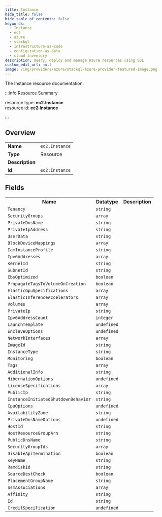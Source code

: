 ```yaml
---
title: Instance
hide_title: false
hide_table_of_contents: false
keywords:
  - Instance
  - ec2
  - azure
  - stackql
  - infrastructure-as-code
  - configuration-as-data
  - cloud inventory
description: Query, deploy and manage Azure resources using SQL
custom_edit_url: null
image: /img/providers/azure/stackql-azure-provider-featured-image.png
---
```

The Instance resource documentation.

:::info Resource Summary

<div class="row">
<div class="providerDocColumn">
<span>resource type:&nbsp;<b>ec2.Instance</b></span><br />
<span>resource id:&nbsp;<b>ec2:Instance</b></span><br />
</div>
</div>

:::

## Overview
<table><tbody>
<tr><td><b>Name</b></td><td><code>ec2.Instance</code></td></tr>
<tr><td><b>Type</b></td><td>Resource</td></tr>
<tr><td><b>Description</b></td><td></td></tr>
<tr><td><b>Id</b></td><td><code>ec2:Instance</code></td></tr>
</tbody></table>

## Fields
<table><tbody>
<tr><th>Name</th><th>Datatype</th><th>Description</th></tr>
<tr><td><code>Tenancy</code></td><td><code>string</code></td><td></td></tr><tr><td><code>SecurityGroups</code></td><td><code>array</code></td><td></td></tr><tr><td><code>PrivateDnsName</code></td><td><code>string</code></td><td></td></tr><tr><td><code>PrivateIpAddress</code></td><td><code>string</code></td><td></td></tr><tr><td><code>UserData</code></td><td><code>string</code></td><td></td></tr><tr><td><code>BlockDeviceMappings</code></td><td><code>array</code></td><td></td></tr><tr><td><code>IamInstanceProfile</code></td><td><code>string</code></td><td></td></tr><tr><td><code>Ipv6Addresses</code></td><td><code>array</code></td><td></td></tr><tr><td><code>KernelId</code></td><td><code>string</code></td><td></td></tr><tr><td><code>SubnetId</code></td><td><code>string</code></td><td></td></tr><tr><td><code>EbsOptimized</code></td><td><code>boolean</code></td><td></td></tr><tr><td><code>PropagateTagsToVolumeOnCreation</code></td><td><code>boolean</code></td><td></td></tr><tr><td><code>ElasticGpuSpecifications</code></td><td><code>array</code></td><td></td></tr><tr><td><code>ElasticInferenceAccelerators</code></td><td><code>array</code></td><td></td></tr><tr><td><code>Volumes</code></td><td><code>array</code></td><td></td></tr><tr><td><code>PrivateIp</code></td><td><code>string</code></td><td></td></tr><tr><td><code>Ipv6AddressCount</code></td><td><code>integer</code></td><td></td></tr><tr><td><code>LaunchTemplate</code></td><td><code>undefined</code></td><td></td></tr><tr><td><code>EnclaveOptions</code></td><td><code>undefined</code></td><td></td></tr><tr><td><code>NetworkInterfaces</code></td><td><code>array</code></td><td></td></tr><tr><td><code>ImageId</code></td><td><code>string</code></td><td></td></tr><tr><td><code>InstanceType</code></td><td><code>string</code></td><td></td></tr><tr><td><code>Monitoring</code></td><td><code>boolean</code></td><td></td></tr><tr><td><code>Tags</code></td><td><code>array</code></td><td></td></tr><tr><td><code>AdditionalInfo</code></td><td><code>string</code></td><td></td></tr><tr><td><code>HibernationOptions</code></td><td><code>undefined</code></td><td></td></tr><tr><td><code>LicenseSpecifications</code></td><td><code>array</code></td><td></td></tr><tr><td><code>PublicIp</code></td><td><code>string</code></td><td></td></tr><tr><td><code>InstanceInitiatedShutdownBehavior</code></td><td><code>string</code></td><td></td></tr><tr><td><code>CpuOptions</code></td><td><code>undefined</code></td><td></td></tr><tr><td><code>AvailabilityZone</code></td><td><code>string</code></td><td></td></tr><tr><td><code>PrivateDnsNameOptions</code></td><td><code>undefined</code></td><td></td></tr><tr><td><code>HostId</code></td><td><code>string</code></td><td></td></tr><tr><td><code>HostResourceGroupArn</code></td><td><code>string</code></td><td></td></tr><tr><td><code>PublicDnsName</code></td><td><code>string</code></td><td></td></tr><tr><td><code>SecurityGroupIds</code></td><td><code>array</code></td><td></td></tr><tr><td><code>DisableApiTermination</code></td><td><code>boolean</code></td><td></td></tr><tr><td><code>KeyName</code></td><td><code>string</code></td><td></td></tr><tr><td><code>RamdiskId</code></td><td><code>string</code></td><td></td></tr><tr><td><code>SourceDestCheck</code></td><td><code>boolean</code></td><td></td></tr><tr><td><code>PlacementGroupName</code></td><td><code>string</code></td><td></td></tr><tr><td><code>SsmAssociations</code></td><td><code>array</code></td><td></td></tr><tr><td><code>Affinity</code></td><td><code>string</code></td><td></td></tr><tr><td><code>Id</code></td><td><code>string</code></td><td></td></tr><tr><td><code>CreditSpecification</code></td><td><code>undefined</code></td><td></td></tr>
</tbody></table>